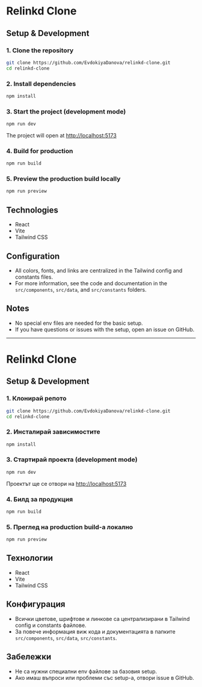 # Relinkd Clone


## Setup & Development

### 1. Clone the repository
```bash
git clone https://github.com/EvdokiyaDanova/relinkd-clone.git
cd relinkd-clone
```

### 2. Install dependencies
```bash
npm install
```

### 3. Start the project (development mode)
```bash
npm run dev
```
The project will open at [http://localhost:5173](http://localhost:5173)

### 4. Build for production
```bash
npm run build
```

### 5. Preview the production build locally
```bash
npm run preview
```

## Technologies
- React
- Vite
- Tailwind CSS

## Configuration
- All colors, fonts, and links are centralized in the Tailwind config and constants files.
- For more information, see the code and documentation in the `src/components`, `src/data`, and `src/constants` folders.

## Notes
- No special env files are needed for the basic setup.
- If you have questions or issues with the setup, open an issue on GitHub.

-----------------------------------------------------------------------------------------------------------------

# Relinkd Clone


## Setup & Development

### 1. Клонирай репото
```bash
git clone https://github.com/EvdokiyaDanova/relinkd-clone.git
cd relinkd-clone
```

### 2. Инсталирай зависимостите
```bash
npm install
```

### 3. Стартирай проекта (development mode)
```bash
npm run dev
```
Проектът ще се отвори на [http://localhost:5173](http://localhost:5173)

### 4. Билд за продукция
```bash
npm run build
```

### 5. Преглед на production build-а локално
```bash
npm run preview
```

## Технологии
- React
- Vite
- Tailwind CSS

## Конфигурация
- Всички цветове, шрифтове и линкове са централизирани в Tailwind config и constants файлове.
- За повече информация виж кода и документацията в папките `src/components`, `src/data`, `src/constants`.

## Забележки
- Не са нужни специални env файлове за базовия setup.
- Ако имаш въпроси или проблеми със setup-а, отвори issue в GitHub.
